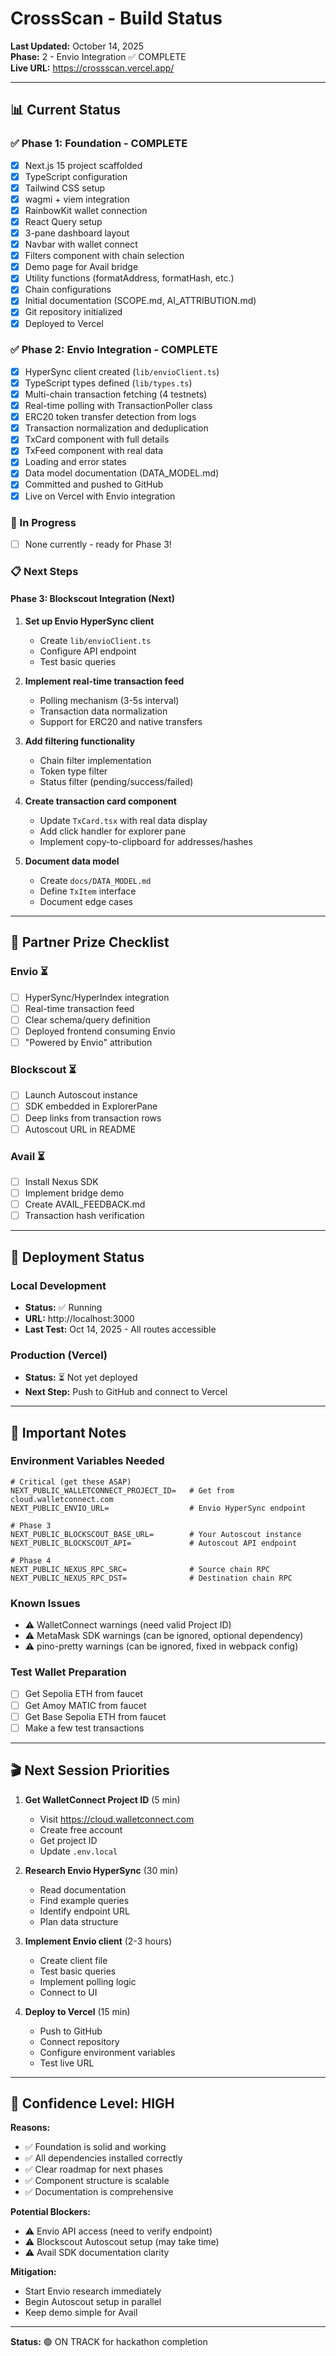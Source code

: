 # CrossScan - Build Status

**Last Updated:** October 14, 2025  
**Phase:** 2 - Envio Integration ✅ COMPLETE  
**Live URL:** https://crossscan.vercel.app/

---

## 📊 Current Status

### ✅ Phase 1: Foundation - COMPLETE

- [x] Next.js 15 project scaffolded
- [x] TypeScript configuration
- [x] Tailwind CSS setup
- [x] wagmi + viem integration
- [x] RainbowKit wallet connection
- [x] React Query setup
- [x] 3-pane dashboard layout
- [x] Navbar with wallet connect
- [x] Filters component with chain selection
- [x] Demo page for Avail bridge
- [x] Utility functions (formatAddress, formatHash, etc.)
- [x] Chain configurations
- [x] Initial documentation (SCOPE.md, AI_ATTRIBUTION.md)
- [x] Git repository initialized
- [x] Deployed to Vercel

### ✅ Phase 2: Envio Integration - COMPLETE

- [x] HyperSync client created (`lib/envioClient.ts`)
- [x] TypeScript types defined (`lib/types.ts`)
- [x] Multi-chain transaction fetching (4 testnets)
- [x] Real-time polling with TransactionPoller class
- [x] ERC20 token transfer detection from logs
- [x] Transaction normalization and deduplication
- [x] TxCard component with full details
- [x] TxFeed component with real data
- [x] Loading and error states
- [x] Data model documentation (DATA_MODEL.md)
- [x] Committed and pushed to GitHub
- [x] Live on Vercel with Envio integration

### 🚧 In Progress

- [ ] None currently - ready for Phase 3!

### 📋 Next Steps

#### Phase 3: Blockscout Integration (Next)

1. **Set up Envio HyperSync client**

   - Create `lib/envioClient.ts`
   - Configure API endpoint
   - Test basic queries

2. **Implement real-time transaction feed**

   - Polling mechanism (3-5s interval)
   - Transaction data normalization
   - Support for ERC20 and native transfers

3. **Add filtering functionality**

   - Chain filter implementation
   - Token type filter
   - Status filter (pending/success/failed)

4. **Create transaction card component**

   - Update `TxCard.tsx` with real data display
   - Add click handler for explorer pane
   - Implement copy-to-clipboard for addresses/hashes

5. **Document data model**
   - Create `docs/DATA_MODEL.md`
   - Define `TxItem` interface
   - Document edge cases

---

## 🎯 Partner Prize Checklist

### Envio ⏳

- [ ] HyperSync/HyperIndex integration
- [ ] Real-time transaction feed
- [ ] Clear schema/query definition
- [ ] Deployed frontend consuming Envio
- [ ] "Powered by Envio" attribution

### Blockscout ⏳

- [ ] Launch Autoscout instance
- [ ] SDK embedded in ExplorerPane
- [ ] Deep links from transaction rows
- [ ] Autoscout URL in README

### Avail ⏳

- [ ] Install Nexus SDK
- [ ] Implement bridge demo
- [ ] Create AVAIL_FEEDBACK.md
- [ ] Transaction hash verification

---

## 🚀 Deployment Status

### Local Development

- **Status:** ✅ Running
- **URL:** http://localhost:3000
- **Last Test:** Oct 14, 2025 - All routes accessible

### Production (Vercel)

- **Status:** ⏳ Not yet deployed
- **Next Step:** Push to GitHub and connect to Vercel

---

## 📝 Important Notes

### Environment Variables Needed

```env
# Critical (get these ASAP)
NEXT_PUBLIC_WALLETCONNECT_PROJECT_ID=   # Get from cloud.walletconnect.com
NEXT_PUBLIC_ENVIO_URL=                  # Envio HyperSync endpoint

# Phase 3
NEXT_PUBLIC_BLOCKSCOUT_BASE_URL=        # Your Autoscout instance
NEXT_PUBLIC_BLOCKSCOUT_API=             # Autoscout API endpoint

# Phase 4
NEXT_PUBLIC_NEXUS_RPC_SRC=              # Source chain RPC
NEXT_PUBLIC_NEXUS_RPC_DST=              # Destination chain RPC
```

### Known Issues

- ⚠️ WalletConnect warnings (need valid Project ID)
- ⚠️ MetaMask SDK warnings (can be ignored, optional dependency)
- ⚠️ pino-pretty warnings (can be ignored, fixed in webpack config)

### Test Wallet Preparation

- [ ] Get Sepolia ETH from faucet
- [ ] Get Amoy MATIC from faucet
- [ ] Get Base Sepolia ETH from faucet
- [ ] Make a few test transactions

---

## 🎬 Next Session Priorities

1. **Get WalletConnect Project ID** (5 min)

   - Visit https://cloud.walletconnect.com
   - Create free account
   - Get project ID
   - Update `.env.local`

2. **Research Envio HyperSync** (30 min)

   - Read documentation
   - Find example queries
   - Identify endpoint URL
   - Plan data structure

3. **Implement Envio client** (2-3 hours)

   - Create client file
   - Test basic queries
   - Implement polling logic
   - Connect to UI

4. **Deploy to Vercel** (15 min)
   - Push to GitHub
   - Connect repository
   - Configure environment variables
   - Test live URL

---

## 💪 Confidence Level: HIGH

**Reasons:**

- ✅ Foundation is solid and working
- ✅ All dependencies installed correctly
- ✅ Clear roadmap for next phases
- ✅ Component structure is scalable
- ✅ Documentation is comprehensive

**Potential Blockers:**

- ⚠️ Envio API access (need to verify endpoint)
- ⚠️ Blockscout Autoscout setup (may take time)
- ⚠️ Avail SDK documentation clarity

**Mitigation:**

- Start Envio research immediately
- Begin Autoscout setup in parallel
- Keep demo simple for Avail

---

**Status:** 🟢 ON TRACK for hackathon completion
